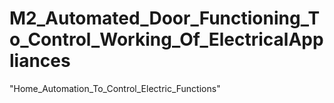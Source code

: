 # M2_Automated_Door_Functioning_To_Control_Working_Of_ElectricalAppliances
"Home_Automation_To_Control_Electric_Functions"

